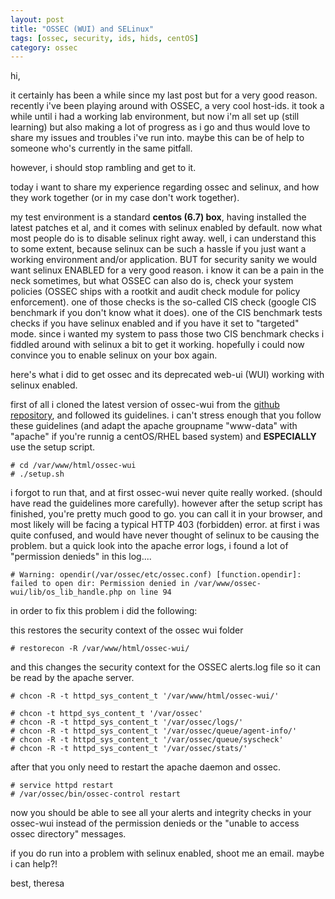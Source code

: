 ```yaml
---
layout: post
title: "OSSEC (WUI) and SELinux"
tags: [ossec, security, ids, hids, centOS]
category: ossec
---
```


hi,

it certainly has been a while since my last post but for a very good reason. recently i've been playing around with OSSEC, a very cool host-ids.
it took a while until i had a working lab environment, but now i'm all set up (still learning) but also making a lot of progress as i go and thus would love to share my issues and troubles i've run into.
maybe this can be of help to someone who's currently in the same pitfall.

however, i should stop rambling and get to it.

today i want to share my experience regarding ossec and selinux, and how they work together (or in my case don't work together).

my test environment is a standard **centos (6.7) box**, having installed the latest patches et al, and it comes with selinux enabled by default. now what most people do is to disable selinux right away. well, i can understand this to some extent, because selinux can be such a hassle if you just want a working environment and/or application. BUT for security sanity we would want selinux ENABLED for a very good reason. i know it can be a pain in the neck sometimes, but what OSSEC can also do is, check your system policies (OSSEC ships with a rootkit and audit check module for policy enforcement). one of those checks is the so-called CIS check (google CIS benchmark if you don't know what it does).
one of the CIS benchmark tests checks if you have selinux enabled and if you have it set to "targeted" mode. since i wanted my system to pass those two CIS benchmark checks i fiddled around with selinux a bit to get it working.
hopefully i could now convince you to enable selinux on your box again.

here's what i did to get ossec and its deprecated web-ui (WUI) working with selinux enabled.

<!--more-->

first of all i cloned the latest version of ossec-wui from the [github repository](https://github.com/ossec/ossec-wui), and followed its guidelines. i can't stress enough that you follow these guidelines (and adapt the apache groupname "www-data" with "apache" if you're runnig a centOS/RHEL based system) and **ESPECIALLY** use the setup script.



    # cd /var/www/html/ossec-wui
    # ./setup.sh

i forgot to run that, and at first ossec-wui never quite really worked. (should have read the guidelines more carefully).
however after the setup script has finished, you're pretty much good to go. you can call it in your browser, and most likely will be facing a typical HTTP 403 (forbidden) error.
at first i was quite confused, and would have never thought of selinux to be causing the problem.
but a quick look into the apache error logs, i found a lot of "permission denieds" in this log....

    # Warning: opendir(/var/ossec/etc/ossec.conf) [function.opendir]: failed to open dir: Permission denied in /var/www/ossec-wui/lib/os_lib_handle.php on line 94

in order to fix this problem i did the following:

   this restores the security context of the ossec wui folder

    # restorecon -R /var/www/html/ossec-wui/

   and this changes the security context for the OSSEC alerts.log file so it can be read by the apache server. 

    # chcon -R -t httpd_sys_content_t '/var/www/html/ossec-wui/'

    # chcon -t httpd_sys_content_t '/var/ossec'
    # chcon -R -t httpd_sys_content_t '/var/ossec/logs/'
    # chcon -R -t httpd_sys_content_t '/var/ossec/queue/agent-info/'
    # chcon -R -t httpd_sys_content_t '/var/ossec/queue/syscheck'
    # chcon -R -t httpd_sys_content_t '/var/ossec/stats/'

   after that you only need to restart the apache daemon and ossec.

    # service httpd restart
    # /var/ossec/bin/ossec-control restart

   now you should be able to see all your alerts and integrity checks in your ossec-wui instead of the permission denieds or the "unable to access ossec directory" messages.

   if you do run into a problem with selinux enabled, shoot me an email. maybe i can help?!

   best,
   theresa
